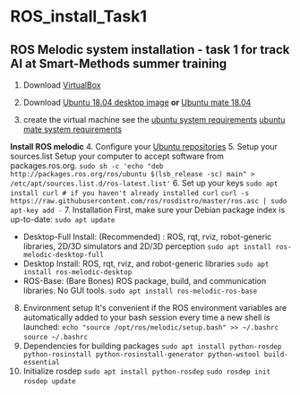 # ROS_install_Task1
## ROS Melodic system installation - task 1 for track AI at Smart-Methods summer training

1. Download [VirtualBox](https://www.virtualbox.org/wiki/Downloads)
2. Download [Ubuntu 18.04 desktop image](https://releases.ubuntu.com/18.04/) 
**or** [Ubuntu mate 18.04](https://ubuntu-mate.org/download/amd64/bionic/) 

3. create the virtual machine
see the [ubuntu system requirements](https://help.ubuntu.com/community/Installation/SystemRequirements)
[ubuntu mate system requirements](https://ubuntu-mate.org/about/requirements)

 **Install ROS melodic**
4. Configure your [Ubuntu repositories](https://help.ubuntu.com/community/Repositories/Ubuntu)
5. Setup your sources.list
Setup your computer to accept software from packages.ros.org.
`sudo sh -c 'echo "deb http://packages.ros.org/ros/ubuntu $(lsb_release -sc) main" > /etc/apt/sources.list.d/ros-latest.list'`
6. Set up your keys
`sudo apt install curl # if you haven't already installed curl`
`curl -s https://raw.githubusercontent.com/ros/rosdistro/master/ros.asc | sudo apt-key add -`
7. Installation
First, make sure your Debian package index is up-to-date:
`sudo apt update`
- Desktop-Full Install: (Recommended) : ROS, rqt, rviz, robot-generic libraries, 2D/3D simulators and 2D/3D perception
`sudo apt install ros-melodic-desktop-full`
- Desktop Install: ROS, rqt, rviz, and robot-generic libraries
`sudo apt install ros-melodic-desktop`
- ROS-Base: (Bare Bones) ROS package, build, and communication libraries. No GUI tools.
`sudo apt install ros-melodic-ros-base`
8. Environment setup
It's convenient if the ROS environment variables are automatically added to your bash session every time a new shell is launched:
`echo "source /opt/ros/melodic/setup.bash" >> ~/.bashrc`
`source ~/.bashrc`
9. Dependencies for building packages
`sudo apt install python-rosdep python-rosinstall python-rosinstall-generator python-wstool build-essential`
10. Initialize rosdep
`sudo apt install python-rosdep`
`sudo rosdep init`
`rosdep update`
